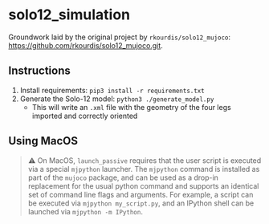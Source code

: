# solo12_simulation

Groundwork laid by the original project by `rkourdis/solo12_mujoco`: https://github.com/rkourdis/solo12_mujoco.git.

## Instructions
1. Install requirements: `pip3 install -r requirements.txt`
1. Generate the Solo-12 model: `python3 ./generate_model.py`
    - This will write an `.xml` file with the geometry of the four legs imported and correctly oriented

## Using MacOS
>⚠️ On MacOS, `launch_passive` requires that the user script is executed via a special `mjpython` launcher. The `mjpython` command is installed as part of the `mujoco` package, and can be used as a drop-in replacement for the usual python command and supports an identical set of command line flags and arguments. For example, a script can be executed via `mjpython my_script.py`, and an IPython shell can be launched via `mjpython -m IPython`.
